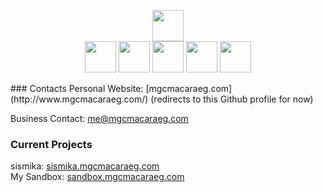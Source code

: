 <p align='center'>
  <img src='https://cdn.jsdelivr.net/gh/devicons/devicon/icons/python/python-original.svg' height='50' /> <br>
  <img src='https://cdn.jsdelivr.net/gh/devicons/devicon/icons/html5/html5-original.svg' height='50'/>
  <img src='https://cdn.jsdelivr.net/gh/devicons/devicon/icons/css3/css3-original.svg' height='50'/>
  <img src='https://cdn.jsdelivr.net/gh/devicons/devicon/icons/javascript/javascript-original.svg' height='50'/>
  <img src='https://cdn.jsdelivr.net/gh/devicons/devicon/icons/babel/babel-original.svg' height='50'/>
  <img src='' height='50' />
  
</p>
### Contacts
Personal Website: [mgcmacaraeg.com](http://www.mgcmacaraeg.com/) (redirects to this Github profile for now)

Business Contact: [me@mgcmacaraeg.com](mailto:me@mgcmacaraeg.com)

### Current Projects

sismika: [sismika.mgcmacaraeg.com](http://sismika.mgcmacaraeg.com) <br>
My Sandbox: [sandbox.mgcmacaraeg.com](http://sandbox.mgcmacaraeg.com)
<!--
**SporadicToast/sporadictoast** is a ✨ _special_ ✨ repository because its `README.md` (this file) appears on your GitHub profile.

Here are some ideas to get you started:

- 🔭 I’m currently working on ...
- 🌱 I’m currently learning ...
- 👯 I’m looking to collaborate on ...
- 🤔 I’m looking for help with ...
- 💬 Ask me about ...
- 📫 How to reach me: ...
- 😄 Pronouns: ...
- ⚡ Fun fact: ...
-->
